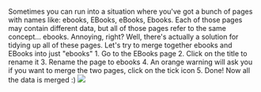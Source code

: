Sometimes you can run into a situation where you've got a bunch of pages with names like: ebooks, EBooks, eBooks, Ebooks.
Each of those pages may contain different data, but all of those pages refer to the same concept... ebooks. Annoying, right?
Well, there's actually a solution for tidying up all of these pages.
Let's try to merge together ebooks and EBooks into just "ebooks"
    1. Go to the EBooks page
    2. Click on the title to rename it
    3. Rename the page to ebooks
    4. An orange warning will ask you if you want to merge the two pages, click on the tick icon
    5. Done! Now all the data is merged :)
![](https://firebasestorage.googleapis.com/v0/b/firescript-577a2.appspot.com/o/imgs%2Fapp%2FRoamanAuxilium%2FPmvrZ7mDlH.gif?alt=media&token=0aaad38b-8fff-4013-9677-5c4857fe8e6b)
